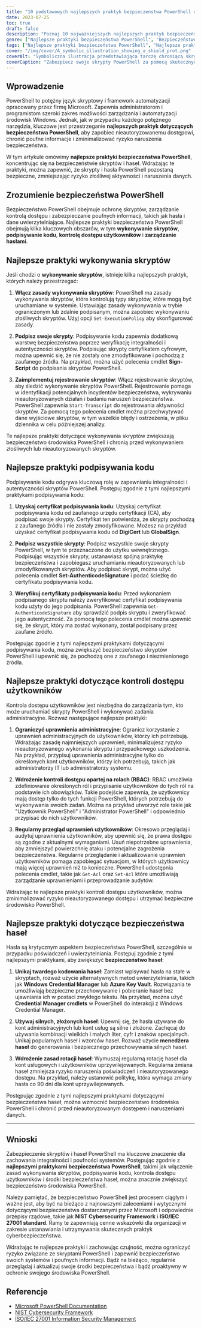 ```yaml
---
title: "10 podstawowych najlepszych praktyk bezpieczeństwa PowerShell w zakresie ochrony skryptów"
date: 2023-07-25
toc: true
draft: false
description: "Poznaj 10 najważniejszych najlepszych praktyk bezpieczeństwa PowerShell w celu ochrony skryptów, haseł i poufnych informacji. Zwiększ bezpieczeństwo swojego środowiska PowerShell i chroń się przed nieautoryzowanym dostępem i potencjalnymi naruszeniami bezpieczeństwa."
genre: ["Najlepsze praktyki bezpieczeństwa PowerShell", "Bezpieczeństwo skryptów", "Bezpieczeństwo haseł", "Bezpieczeństwo IT", "Cyberbezpieczeństwo", "Administracja systemem Windows", "Automatyzacja", "Bezpieczne kodowanie", "Bezpieczeństwo sieci", "Ochrona danych"]
tags: ["Najlepsze praktyki bezpieczeństwa PowerShell", "Najlepsze praktyki dotyczące bezpieczeństwa haseł PowerShell", "najlepsze praktyki dotyczące zabezpieczania i korzystania z PowerShell", "zasady wykonywania skryptów", "podpisywanie kodu", "kontrola dostępu użytkowników", "bezpieczeństwo hasła", "zakodowane hasła", "silne hasła", "zasady rotacji haseł", "Zabezpieczanie skryptów PowerShell", "ochrona haseł w PowerShell", "zarządzanie wykonywaniem skryptów w PowerShell", "zabezpieczanie poufnych informacji w PowerShell", "Zwiększanie bezpieczeństwa PowerShell"]
cover: "/img/cover/A_symbolic_illustration_showing_a_shield_prot.png"
coverAlt: "Symboliczna ilustracja przedstawiająca tarczę chroniącą skrypt PowerShell."
coverCaption: "Zabezpiecz swoje skrypty PowerShell za pomocą skutecznych praktyk bezpieczeństwa."
---
```


## Wprowadzenie

PowerShell to potężny język skryptowy i framework automatyzacji opracowany przez firmę Microsoft. Zapewnia administratorom i programistom szeroki zakres możliwości zarządzania i automatyzacji środowisk Windows. Jednak, jak w przypadku każdego potężnego narzędzia, kluczowe jest przestrzeganie **najlepszych praktyk dotyczących bezpieczeństwa PowerShell**, aby zapobiec nieautoryzowanemu dostępowi, chronić poufne informacje i zminimalizować ryzyko naruszenia bezpieczeństwa.

W tym artykule omówimy **najlepsze praktyki bezpieczeństwa PowerShell**, koncentrując się na bezpieczeństwie skryptów i haseł. Wdrażając te praktyki, można zapewnić, że skrypty i hasła PowerShell pozostaną bezpieczne, zmniejszając ryzyko złośliwej aktywności i naruszenia danych.

## Zrozumienie bezpieczeństwa PowerShell

Bezpieczeństwo PowerShell obejmuje ochronę skryptów, zarządzanie kontrolą dostępu i zabezpieczanie poufnych informacji, takich jak hasła i dane uwierzytelniające. Najlepsze praktyki bezpieczeństwa PowerShell obejmują kilka kluczowych obszarów, w tym **wykonywanie skryptów**, **podpisywanie kodu**, **kontrolę dostępu użytkowników** i **zarządzanie hasłami**.

## Najlepsze praktyki wykonywania skryptów

Jeśli chodzi o **wykonywanie skryptów**, istnieje kilka najlepszych praktyk, których należy przestrzegać:

1. **Włącz zasady wykonywania skryptów**: PowerShell ma zasady wykonywania skryptów, które kontrolują typy skryptów, które mogą być uruchamiane w systemie. Ustawiając zasady wykonywania w trybie ograniczonym lub zdalnie podpisanym, można zapobiec wykonywaniu złośliwych skryptów. Użyj opcji `Set-ExecutionPolicy` aby skonfigurować zasady.

2. **Podpisz swoje skrypty**: Podpisywanie kodu zapewnia dodatkową warstwę bezpieczeństwa poprzez weryfikację integralności i autentyczności skryptów. Podpisując skrypty certyfikatem cyfrowym, można upewnić się, że nie zostały one zmodyfikowane i pochodzą z zaufanego źródła. Na przykład, można użyć polecenia cmdlet **Sign-Script** do podpisania skryptów PowerShell.

3. **Zaimplementuj rejestrowanie skryptów**: Włącz rejestrowanie skryptów, aby śledzić wykonywanie skryptów PowerShell. Rejestrowanie pomaga w identyfikacji potencjalnych incydentów bezpieczeństwa, wykrywaniu nieautoryzowanych działań i badaniu naruszeń bezpieczeństwa. PowerShell zapewnia `Start-Transcript` do rejestrowania aktywności skryptów. Za pomocą tego polecenia cmdlet można przechwytywać dane wyjściowe skryptów, w tym wszelkie błędy i ostrzeżenia, w pliku dziennika w celu późniejszej analizy.

Te najlepsze praktyki dotyczące wykonywania skryptów zwiększają bezpieczeństwo środowiska PowerShell i chronią przed wykonywaniem złośliwych lub nieautoryzowanych skryptów.

## Najlepsze praktyki podpisywania kodu

Podpisywanie kodu odgrywa kluczową rolę w zapewnianiu integralności i autentyczności skryptów PowerShell. Postępuj zgodnie z tymi najlepszymi praktykami podpisywania kodu:

1. **Uzyskaj certyfikat podpisywania kodu**: Uzyskaj certyfikat podpisywania kodu od zaufanego urzędu certyfikacji (CA), aby podpisać swoje skrypty. Certyfikat ten potwierdza, że skrypty pochodzą z zaufanego źródła i nie zostały zmodyfikowane. Możesz na przykład uzyskać certyfikat podpisywania kodu od **DigiCert** lub **GlobalSign**.

2. **Podpisz wszystkie skrypty**: Podpisz wszystkie swoje skrypty PowerShell, w tym te przeznaczone do użytku wewnętrznego. Podpisując wszystkie skrypty, ustanawiasz spójną praktykę bezpieczeństwa i zapobiegasz uruchamianiu nieautoryzowanych lub zmodyfikowanych skryptów. Aby podpisać skrypt, można użyć polecenia cmdlet **Set-AuthenticodeSignature** i podać ścieżkę do certyfikatu podpisywania kodu.

3. **Weryfikuj certyfikaty podpisywania kodu**: Przed wykonaniem podpisanego skryptu należy zweryfikować certyfikat podpisywania kodu użyty do jego podpisania. PowerShell zapewnia `Get-AuthenticodeSignature` aby sprawdzić podpis skryptu i zweryfikować jego autentyczność. Za pomocą tego polecenia cmdlet można upewnić się, że skrypt, który ma zostać wykonany, został podpisany przez zaufane źródło.

Postępując zgodnie z tymi najlepszymi praktykami dotyczącymi podpisywania kodu, można zwiększyć bezpieczeństwo skryptów PowerShell i upewnić się, że pochodzą one z zaufanego i niezmienionego źródła.

## Najlepsze praktyki dotyczące kontroli dostępu użytkowników

Kontrola dostępu użytkowników jest niezbędna do zarządzania tym, kto może uruchamiać skrypty PowerShell i wykonywać zadania administracyjne. Rozważ następujące najlepsze praktyki:

1. **Ograniczyć uprawnienia administracyjne**: Ogranicz korzystanie z uprawnień administracyjnych do użytkowników, którzy ich potrzebują. Wdrażając zasadę najmniejszych uprawnień, minimalizujesz ryzyko nieautoryzowanego wykonania skryptu i przypadkowego uszkodzenia. Na przykład, przypisuj uprawnienia administracyjne tylko do określonych kont użytkowników, którzy ich potrzebują, takich jak administratorzy IT lub administratorzy systemu.

2. **Wdrożenie kontroli dostępu opartej na rolach (RBAC)**: RBAC umożliwia zdefiniowanie określonych ról i przypisanie użytkowników do tych ról na podstawie ich obowiązków. Takie podejście zapewnia, że użytkownicy mają dostęp tylko do tych funkcji PowerShell, których potrzebują do wykonywania swoich zadań. Można na przykład utworzyć role takie jak "Użytkownik PowerShell" i "Administrator PowerShell" i odpowiednio przypisać do nich użytkowników.

3. **Regularny przegląd uprawnień użytkowników**: Okresowo przeglądaj i audytuj uprawnienia użytkowników, aby upewnić się, że prawa dostępu są zgodne z aktualnymi wymaganiami. Usuń niepotrzebne uprawnienia, aby zmniejszyć powierzchnię ataku i potencjalne zagrożenia bezpieczeństwa. Regularne przeglądanie i aktualizowanie uprawnień użytkowników pomaga zapobiegać sytuacjom, w których użytkownicy mają więcej uprawnień niż to konieczne. PowerShell udostępnia polecenia cmdlet, takie jak `Get-Acl` oraz `Set-Acl` które umożliwiają zarządzanie uprawnieniami i przeprowadzanie audytów.

Wdrażając te najlepsze praktyki kontroli dostępu użytkowników, można zminimalizować ryzyko nieautoryzowanego dostępu i utrzymać bezpieczne środowisko PowerShell.

## Najlepsze praktyki dotyczące bezpieczeństwa haseł

Hasła są krytycznym aspektem bezpieczeństwa PowerShell, szczególnie w przypadku poświadczeń i uwierzytelniania. Postępuj zgodnie z tymi najlepszymi praktykami, aby zwiększyć **bezpieczeństwo haseł**:

1. **Unikaj twardego kodowania haseł**: Zamiast wpisywać hasła na stałe w skryptach, rozważ użycie alternatywnych metod uwierzytelniania, takich jak **Windows Credential Manager** lub **Azure Key Vault**. Rozwiązania te umożliwiają bezpieczne przechowywanie i pobieranie haseł bez ujawniania ich w postaci zwykłego tekstu. Na przykład, można użyć **Credential Manager cmdlets** w PowerShell do interakcji z Windows Credential Manager.

2. **Używaj silnych, złożonych haseł**: Upewnij się, że hasła używane do kont administracyjnych lub kont usług są silne i złożone. Zachęcaj do używania kombinacji wielkich i małych liter, cyfr i znaków specjalnych. Unikaj popularnych haseł i wzorców haseł. Rozważ użycie **menedżera haseł** do generowania i bezpiecznego przechowywania silnych haseł.

3. **Wdrożenie zasad rotacji haseł**: Wymuszaj regularną rotację haseł dla kont usługowych i użytkowników uprzywilejowanych. Regularna zmiana haseł zmniejsza ryzyko naruszenia poświadczeń i nieautoryzowanego dostępu. Na przykład, należy ustanowić politykę, która wymaga zmiany hasła co 90 dni dla kont uprzywilejowanych.

Postępując zgodnie z tymi najlepszymi praktykami dotyczącymi bezpieczeństwa haseł, można wzmocnić bezpieczeństwo środowiska PowerShell i chronić przed nieautoryzowanym dostępem i naruszeniami danych.

______

## Wnioski

Zabezpieczenie skryptów i haseł PowerShell ma kluczowe znaczenie dla zachowania integralności i poufności systemów. Postępując zgodnie z **najlepszymi praktykami bezpieczeństwa PowerShell**, takimi jak włączenie zasad wykonywania skryptów, podpisywanie kodu, kontrola dostępu użytkowników i środki bezpieczeństwa haseł, można znacznie zwiększyć bezpieczeństwo środowiska PowerShell.

Należy pamiętać, że bezpieczeństwo PowerShell jest procesem ciągłym i ważne jest, aby być na bieżąco z najnowszymi zaleceniami i wytycznymi dotyczącymi bezpieczeństwa dostarczanymi przez Microsoft i odpowiednie przepisy rządowe, takie jak **NIST Cybersecurity Framework** i **ISO/IEC 27001 standard**. Ramy te zapewniają cenne wskazówki dla organizacji w zakresie ustanawiania i utrzymywania skutecznych praktyk cyberbezpieczeństwa.

Wdrażając te najlepsze praktyki i zachowując czujność, można ograniczyć ryzyko związane ze skryptami PowerShell i zapewnić bezpieczeństwo swoich systemów i poufnych informacji. Bądź na bieżąco, regularnie przeglądaj i aktualizuj swoje środki bezpieczeństwa i bądź proaktywny w ochronie swojego środowiska PowerShell.

## Referencje

- [Microsoft PowerShell Documentation](https://docs.microsoft.com/powershell/)
- [NIST Cybersecurity Framework](https://www.nist.gov/cyberframework)
- [ISO/IEC 27001 Information Security Management](https://www.iso.org/isoiec-27001-information-security.html)
